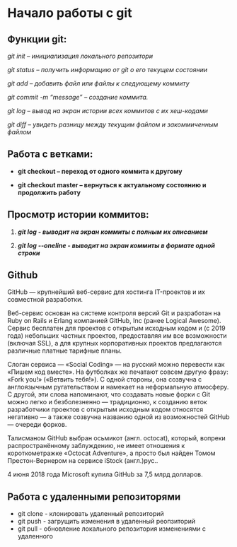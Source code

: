# Начало работы с git

## Функции git:

*git init – инициализация локального репозитори*

*git status – получить информацию от git о его текущем состоянии*

*git add – добавить файл или файлы к следующему коммиту*

*git commit -m “message” – создание коммита.*

*git log – вывод на экран истории всех коммитов с их хеш-кодами*

*git diff – увидеть разницу между текущим файлом и закоммиченным файлом*

## Работа с ветками: 

* **git checkout – переход от одного коммита к другому**

* **git checkout master – вернуться к актуальному состоянию 
и продолжить работу**


## Просмотр истории коммитов: 

1. ***git log - выводит на экран коммиты с полным их описанием***

2. ***git log --oneline - выводит на экран коммиты в формате одной строки***
 
## Github

GitHub — крупнейший веб-сервис для хостинга IT-проектов и их совместной разработки.

Веб-сервис основан на системе контроля версий Git и разработан на Ruby on Rails и Erlang компанией GitHub, Inc (ранее Logical Awesome). Сервис бесплатен для проектов с открытым исходным кодом и (с 2019 года) небольших частных проектов, предоставляя им все возможности (включая SSL), а для крупных корпоративных проектов предлагаются различные платные тарифные планы.

Слоган сервиса — «Social Coding» — на русский можно перевести как «Пишем код вместе». На футболках же печатают совсем другую фразу: «Fork you!» («Ветвить тебя!»). С одной стороны, она созвучна с англоязычным ругательством и намекает на неформальную атмосферу. С другой, эти слова напоминают, что создавать новые форки с Git можно легко и безболезненно — традиционно, к созданию веток разработчики проектов с открытым исходным кодом относятся негативно — а также созвучна названию одной из возможностей GitHub — очереди форков.

Талисманом GitHub выбран осьмикот (англ. octocat), который, вопреки распространённому заблуждению, не имеет отношения к короткометражке «Octocat Adventure», а просто был найден Томом Престон-Вернером на сервисе iStock  (англ.)рус..

4 июня 2018 года Microsoft купила GitHub за 7,5 млрд долларов.

## Работа с удаленными репозиторями 

* git clone - клонировать удаленный репозиторий 
* git push - загрущить изменения в удаленный реопзиторий 
* git pull - обновление локального репозитория изменениями с удаленного